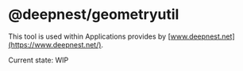 # @deepnest/geometryutil

This tool is used within Applications provides by [www.deepnest.net](https://www.deepnest.net/).

Current state: WIP
